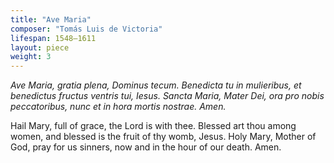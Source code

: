 ```yaml
---
title: "Ave Maria"
composer: "Tomás Luis de Victoria"
lifespan: 1548–1611
layout: piece
weight: 3
---
```


*Ave Maria, gratia plena, Dominus tecum. Benedicta tu in mulieribus, et benedictus fructus ventris tui, Iesus. Sancta Maria, Mater Dei, ora pro nobis peccatoribus, nunc et in hora mortis nostrae. Amen.*

Hail Mary, full of grace, the Lord is with thee. Blessed art thou among women, and blessed is the fruit of thy womb, Jesus. Holy Mary, Mother of God, pray for us sinners, now and in the hour of our death. Amen.


<!--more-->
